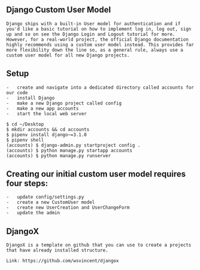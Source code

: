 ## Django Custom User Model 

    Django ships with a built-in User model for authentication and if you'd like a basic tutorial on how to implement log in, log out, sign up and so on see the Django Login and Logout tutorial for more.
    However, for a real-world project, the official Django documentation highly recommends using a custom user model instead. This provides far more flexibility down the line so, as a general rule, always use a custom user model for all new Django projects.

## Setup 

    -   create and navigate into a dedicated directory called accounts for our code
    -   install Django
    -   make a new Django project called config
    -   make a new app accounts
    -   start the local web server

```
$ cd ~/Desktop
$ mkdir accounts && cd accounts
$ pipenv install django~=3.1.0
$ pipenv shell
(accounts) $ django-admin.py startproject config .
(accounts) $ python manage.py startapp accounts
(accounts) $ python manage.py runserver
```

## Creating our initial custom user model requires four steps:

    -   update config/settings.py
    -   create a new CustomUser model
    -   create new UserCreation and UserChangeForm
    -   update the admin


## DjangoX
    DjangoX is a template on github that you can use to create a projects that have already installed structure. 

    Link: https://github.com/wsvincent/djangox